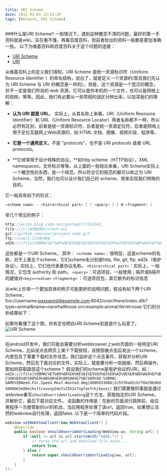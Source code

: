 ```yaml
---
title: URI Scheme
date: 2012-03-03 13:53:29
tags: [Network, URI Scheme]
---
```


###什么是URI Scheme?
一般情况下，遇到这种概念不清的问题，最好的第一手资料就是wiki，实在看不懂，再看百度百科，但前者给出的资料一般都是更加准确一些。
以下为维基百科和百度百科关于这个问题的连接：
* [URI Scheme][1]
* [URI][2]

<!--more-->

从维基百科上的定义我们得知，URI Scheme 是统一资源标识符（Uniform Resource Identifier ）的命名结构，说白了，就是定义一个资源的(暂且我们先认为 URI Scheme 与 URI 的概念是一样的）。但是，这个资源是一个宽泛的概念，并不一定是我们所说的 web 资源，它可以是你本机的一个文件，也可以是网络上的视频，等等。因此，我们有必要从一些常规的误区分辨出来，以加深我们的理解：
* **认为 URI 就是 URL**。
实际上，从其名称上来看，URI（Uniform Resource Identifier）和 URL（Uniform Resource Locator）两者名称都不一样，所以必然有区别，前者是统一资源标识符，后者是统一资源定位符，后者是网络上用于定位互联网上Web资源的，如 HTML 文档、图像、视频片段、程序等。

* **它是一个通用定义**，不是 "protocols"，也不是 URI protocols 或者 URL protocols。
* **它经常用于设计特殊的协议。**如http scheme（HTTP协议），XML namespaces，文件标示等等。从上面的一些结论来看，URI Scheme实际上一个概念性的东西，是一个规范，所以符合它的规范的都可以称之为 URI Scheme，当然，我们也可以设计我们自己的 scheme，用来实现我们特殊的目的。

它一般具有如下的形式：
```java
<scheme name> : <hierarchical part> [ ? <query> ] [ # <fragment> ]
```
举几个常见的例子：
```java
http://write.blog.csdn.net/postedit/7313543,  
file:///c:/WINDOWS/clock.avi
git://github.com/user/project-name.git
ftp://user1:1234@地址
ed2k://|file|%5BMAC%E7%89%88%E6%9E%81%E5%93%81%E9%A3%9E%E8%BD%A69%EF%BC%9A%E6%9C%80%E9%AB%98%E9%80%9A%E7%BC%89%5D.%5BMACGAME%5DNeed.For.Speed.Most.Wanted.dmg|4096933888|2c55f0ad2cb7f6b296db94090b63e88e|h=ltcxuvnp24ufx25h2x7ugfaxfchjkwxa|/
```
这些都是一个URI Scheme。
其中：
`<scheme name>`：很明显，这是scheme的名称，对于上面五个scheme，它们scheme名分别是http, file, git, ftp, ed2k（电驴协议），实际上，它们也代表着协议名称。
`<hierarchical part>`：实际上，一般情况，它包含 authority 和 path。 
`<query>`：可选项目，一般使用；隔开或&隔开的键值对`<key>=<value>`
`<fragmentg>` ：可选项目包，其它额外的标识信息

从wiki上抄来一个更加具体的例子可能更好的说明问题，假设有如下两个URI Scheme，
foo://username:password@example.com:8042/over/there/index.dtb?type=animal&name=narwhal#nose
urn:example:animal:ferret:nose
它们的分析结果如下：

如果你看懂了这个图，你肯定也明白URI Scheme到底是什么玩意了。
![URI Scheme](/image/uri/uri-scheme.png)

---

在android开发中，我们可能会需要分析webbrowser上web页面的一些特定URI Scheme，比如说点击网页上某个下载按钮，该按钮被点击后发出一个scheme，内里包含了需要下载的文件信息。我们监听这个点击事件，获取并分析URI Scheme，然后去下载对应的文件。实际上，就是要分析一些链接，然后再操作，那如何获取路径这个scheme？
假设我们的scheme是电驴协议的URI，如：
`ed2k://|file|%5BMAC%E7%89%88%E6%9E%81%E5%93%81%E9%A3%9E%E8%BD%A69%EF%BC%9A%E6%9C%80%E9%AB%98%E9%80%9A%E7%BC%89%5D.%5BMAC-GAME%5DNeed.For.Speed.Most.Wanted.dmg|4096933888|2c55f0ad2cb7f6b296db94090b63e88e|h=ltcxuvnp24ufx25h2x7ugfaxfchjkwxa|/`
我们需要做的事就是通过webview重写`shouldOverrideUrlLoading`这个方法，获取指定的URI Scheme，并解析它，最后下载对应文件。
该函数的作用是：在新的页面进行跳转前，给应用程序一次接管新的url的机会，当应用程序处理了该url，返回true，如果想让当然的webview自行处理，返回false.
以下是一个简单的代码片段。
```java
webview.setWebViewClient(new WebViewClient() {  
    @Override  
    public boolean shouldOverrideUrlLoading(WebView wv, String url) {
        if (null != url && url.startsWith("ed2k:")) {  
            // Parse the url and download file async...  
            return true;  
        } else {  
            return super.shouldOverrideUrlLoading(wv, url);  
        }  
    }  
}); 
```

[1]:http://en.wikipedia.org/wiki/URI_scheme
[2]:http://baike.baidu.com/view/160675.htm
[3]:http://hi.csdn.net/attachment/201203/3/16423_13307557171Ru7.png